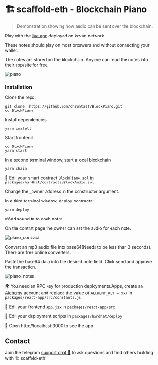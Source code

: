 # 🏗 scaffold-eth - Blockchain Piano

> Demonstration showing how audio can be sent over the blockchain.

Play with the [live app](https://dusty-rice5.surge.sh/) deployed on kovan network.

These notes should play on most broswers and without connecting your wallet.

The notes are stored on the blockchain.  Anyone can read the notes into their app/site for free.

![piano](https://user-images.githubusercontent.com/75052782/168682799-b3f65571-8483-46eb-909c-b2b712237616.png)


### Installation

Clone the repo:
```
git clone  https://github.com/chrontast/BlockPiano.git
cd BlockPiano
```

Install dependencies:
```
yarn install
```

Start frontend
```
cd BlockPiano
yarn start
```

In a second terminal window, start a local blockchain
```
yarn chain
```

🔏 Edit your smart contract `BlockPiano.sol` in `packages/hardhat/contracts/BlockAudio.sol`

Change the _owner address in the constructor argument.



In a third terminal window, deploy contracts:
```
yarn deploy
```

#Add sound to to each note:

On the contrat page the owner can set the audio for each note.

![piano_contract](https://user-images.githubusercontent.com/75052782/168694444-7de245f2-9749-4242-8f40-021ebf085974.png)

Convert an mp3 audio file into base64(Needs to be less than 3 seconds). There are free online converters.

Paste the base64 data into the desired note field. Click send and approve the transaction.

![piano_notes](https://user-images.githubusercontent.com/75052782/168694488-a30a7fe4-2f80-4bc4-bebe-617d6863e3f3.png)


🌍 You need an RPC key for production deployments/Apps, create an [Alchemy](https://www.alchemy.com/) account and replace the value of `ALCHEMY_KEY = xxx` in `packages/react-app/src/constants.js`

📝 Edit your frontend `App.jsx` in `packages/react-app/src`

💼 Edit your deployment scripts in `packages/hardhat/deploy`

📱 Open http://localhost:3000 to see the app



## Contact

Join the telegram [support chat 💬](https://t.me/joinchat/KByvmRe5wkR-8F_zz6AjpA) to ask questions and find others building with 🏗 scaffold-eth!
